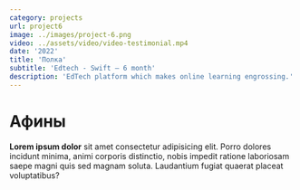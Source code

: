 ```yaml
---
category: projects
url: project6
image: ../images/project-6.png
video: ../assets/video/video-testimonial.mp4
date: '2022'
title: 'Полка'
subtitle: 'Edtech - Swift – 6 month'
description: 'EdTech platform which makes online learning engrossing.'
---
```


# Афины
**Lorem ipsum dolor** sit amet consectetur adipisicing elit. Porro dolores incidunt minima, animi corporis distinctio, nobis impedit ratione laboriosam saepe magni quis sed magnam soluta. Laudantium fugiat quaerat placeat voluptatibus?
